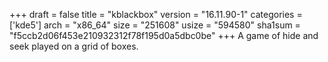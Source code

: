 +++
draft = false
title = "kblackbox"
version = "16.11.90-1"
categories = ['kde5']
arch = "x86_64"
size = "251608"
usize = "594580"
sha1sum = "f5ccb2d06f453e210932312f78f195d0a5dbc0be"
+++
A game of hide and seek played on a grid of boxes.